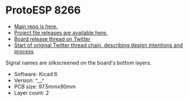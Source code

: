 # ProtoESP 8266

- [Main repo is here.](https://github.com/CRImier/ProtoESP/)
- [Project file releases are available here.](https://github.com/CRImier/ProtoESP/releases)
- [Board release thread on Twitter](https://twitter.com/CRImierTech/status/1481676889353773059)
- [Start of original Twitter thread chain, describing design intentions and process](https://twitter.com/CRImierTech/status/1473325419478847494)

Signal names are silkscreened on the board's bottom layers.

- Software: Kicad 6
- Version: ^__^
- PCB size: 97.5mmx90mm
- Layer count: 2
